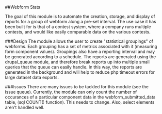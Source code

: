 ##Webform Stats

The goal of this module is to automate the creation, storage, and display of reports for a group of webform along a pre-set interval. The use case it has been built for is that of a contest system, where a company runs multiple contests, and would like easily comparable data on the various contests.

###Design
The module allows the user to create "statistical groupings" of webforms. Each grouping has a set of metrics associated with it (measuring form component values). Groupings also have a reporting interval and may be generated according to a schedule. The reports are generated using the drupal_queue module, and therefore break reports up into multiple small queries that the queue can easily handle. In this way, the reports are generated in the background and will help to reduce php timeout errors for large dataset data exports.

###Issues
There are many issues to be tackled for this module (see the issue queue). Currently, the module can only count the number of occurances of a particular component data in the webform_submitted_data table, (sql COUNT() function). This needs to change. Also, select elements aren't handled well.